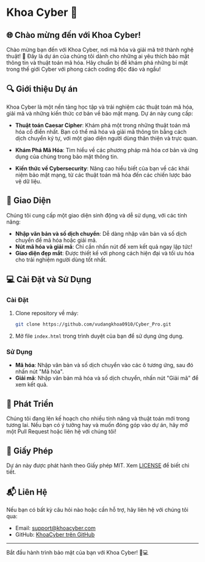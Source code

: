 # Khoa Cyber 🚀

## 🌐 Chào mừng đến với Khoa Cyber!

Chào mừng bạn đến với Khoa Cyber, nơi mã hóa và giải mã trở thành nghệ thuật! 🚀 Đây là dự án của chúng tôi dành cho những ai yêu thích bảo mật thông tin và thuật toán mã hóa. Hãy chuẩn bị để khám phá những bí mật trong thế giới Cyber với phong cách coding độc đáo và ngầu!

## 🔍 Giới thiệu Dự án

Khoa Cyber là một nền tảng học tập và trải nghiệm các thuật toán mã hóa, giải mã và những kiến thức cơ bản về bảo mật mạng. Dự án này cung cấp:

- **Thuật toán Caesar Cipher**: Khám phá một trong những thuật toán mã hóa cổ điển nhất. Bạn có thể mã hóa và giải mã thông tin bằng cách dịch chuyển ký tự, với một giao diện người dùng thân thiện và trực quan.
  
- **Khám Phá Mã Hóa**: Tìm hiểu về các phương pháp mã hóa cơ bản và ứng dụng của chúng trong bảo mật thông tin.

- **Kiến thức về Cybersecurity**: Nâng cao hiểu biết của bạn về các khái niệm bảo mật mạng, từ các thuật toán mã hóa đến các chiến lược bảo vệ dữ liệu.

## 🎨 Giao Diện

Chúng tôi cung cấp một giao diện sinh động và dễ sử dụng, với các tính năng:

- **Nhập văn bản và số dịch chuyển**: Dễ dàng nhập văn bản và số dịch chuyển để mã hóa hoặc giải mã.
- **Nút mã hóa và giải mã**: Chỉ cần nhấn nút để xem kết quả ngay lập tức!
- **Giao diện đẹp mắt**: Được thiết kế với phong cách hiện đại và tối ưu hóa cho trải nghiệm người dùng tốt nhất.

## 💻 Cài Đặt và Sử Dụng

### Cài Đặt

1. Clone repository về máy:

    ```bash
    git clone https://github.com/vudangkhoa0910/Cyber_Pro.git
    ```

2. Mở file `index.html` trong trình duyệt của bạn để sử dụng ứng dụng.

### Sử Dụng

- **Mã hóa**: Nhập văn bản và số dịch chuyển vào các ô tương ứng, sau đó nhấn nút "Mã hóa".
- **Giải mã**: Nhập văn bản mã hóa và số dịch chuyển, nhấn nút "Giải mã" để xem kết quả.

## 🚀 Phát Triển

Chúng tôi đang lên kế hoạch cho nhiều tính năng và thuật toán mới trong tương lai. Nếu bạn có ý tưởng hay và muốn đóng góp vào dự án, hãy mở một Pull Request hoặc liên hệ với chúng tôi!

## 📜 Giấy Phép

Dự án này được phát hành theo Giấy phép MIT. Xem [LICENSE](LICENSE) để biết chi tiết.

## 📬 Liên Hệ

Nếu bạn có bất kỳ câu hỏi nào hoặc cần hỗ trợ, hãy liên hệ với chúng tôi qua:

- Email: [support@khoacyber.com](mailto:khoabuit0910@gmail.com)
- GitHub: [KhoaCyber trên GitHub](https://github.com/vudangkhoa0910)

---

Bắt đầu hành trình bảo mật của bạn với Khoa Cyber! 🚀💻
